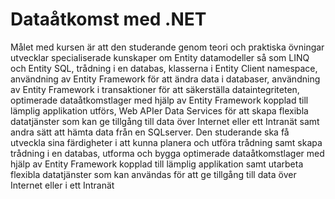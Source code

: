 # Dataåtkomst med .NET

Målet med kursen är att den studerande genom teori och praktiska övningar utvecklar specialiserade kunskaper om Entity datamodeller så som LINQ och Entity SQL, trådning i en databas, klasserna i Entity Client namespace, användning av Entity Framework för att ändra data i databaser, användning av Entity Framework i transaktioner för att säkerställa dataintegriteten, optimerade dataåtkomstlager med hjälp av Entity Framework kopplad till lämplig applikation utförs, Web APIer Data Services för att skapa flexibla datatjänster som kan ge tillgång till data över Internet eller ett Intranät samt andra sätt att hämta data från en SQLserver. Den studerande ska få utveckla sina färdigheter i att kunna planera och utföra trådning samt skapa trådning i en databas, utforma och bygga optimerade dataåtkomstlager med hjälp av Entity Framework kopplad till lämplig applikation samt utarbeta flexibla datatjänster som kan användas för att ge tillgång till data över Internet eller i ett Intranät
